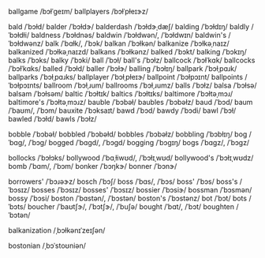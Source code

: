 ballgame	/bɔɫˈɡeɪm/
ballplayers	/bɔɫˈpɫeɪɝz/
<!-- bordeaux	/bɔɹˈdoʊ/ -->
<!-- bordello	/bɔɹˈdɛˌɫoʊ/ -->

bald	/ˈbɔɫd/
balder	/ˈbɔɫdɝ/
balderdash	/ˈbɔɫdɝˌdæʃ/
balding	/ˈbɔɫdɪŋ/
baldly	/ˈbɔɫdɫi/
baldness	/ˈbɔɫdnəs/
baldwin	/ˈbɔɫdwən/, /ˈbɔɫdwɪn/
baldwin's	/ˈbɔɫdwənz/
balk	/ˈbɑɫk/, /ˈbɔk/
balkan	/ˈbɔɫkən/
balkanize	/ˈbɔɫkəˌnaɪz/
balkanized	/ˈbɔɫkəˌnaɪzd/
balkans	/ˈbɔɫkənz/
balked	/ˈbɔkt/
balking	/ˈbɔkɪŋ/
balks	/ˈbɔks/
balky	/ˈbɔki/
ball	/ˈbɔɫ/
ball's	/ˈbɔɫz/
ballcock	/ˈbɔɫˈkɑk/
ballcocks	/ˈbɔɫˈkɑks/
balled	/ˈbɔɫd/
baller	/ˈbɔɫɝ/
balling	/ˈbɔɫɪŋ/
ballpark	/ˈbɔɫˌpɑɹk/
ballparks	/ˈbɔɫˌpɑɹks/
ballplayer	/ˈbɔɫˌpɫeɪɝ/
ballpoint	/ˈbɔɫpɔɪnt/
ballpoints	/ˈbɔɫpɔɪnts/
ballroom	/ˈbɔɫˌɹum/
ballrooms	/ˈbɔɫˌɹumz/
balls	/ˈbɔɫz/
balsa	/ˈbɔɫsə/
balsam	/ˈbɔɫsəm/
baltic	/ˈbɔɫtɪk/
baltics	/ˈbɔɫtɪks/
baltimore	/ˈbɔɫtəˌmɔɹ/
baltimore's	/ˈbɔɫtəˌmɔɹz/
bauble	/ˈbɔbəɫ/
baubles	/ˈbɔbəɫz/
baud	/ˈbɔd/
baum	/ˈbaʊm/, /ˈbɔm/
bauxite	/ˈbɔksaɪt/
bawd	/ˈbɔd/
bawdy	/ˈbɔdi/
bawl	/ˈbɔɫ/
bawled	/ˈbɔɫd/
bawls	/ˈbɔɫz/
<!-- boar	/ˈbɔɹ/ -->
<!-- board	/ˈbɔɹd/ -->
<!-- board's	/ˈbɔɹdz/ -->
<!-- boarded	/ˈbɔɹdəd/, /ˈbɔɹdɪd/ -->
<!-- boarder	/ˈbɔɹdɝ/ -->
<!-- boarders	/ˈbɔɹdɝz/ -->
<!-- boardgame	/ˈbɔɹdˌɡeɪm/ -->
<!-- boardgames	/ˈbɔɹdˌɡeɪmz/ -->
<!-- boarding	/ˈbɔɹdɪŋ/ -->
<!-- boardinghouse	/ˈbɔɹdɪŋˌhaʊs/ -->
<!-- boardinghouses	/ˈbɔɹdɪŋˌhaʊsɪz/ -->
<!-- boardingpass	/ˈbɔɹdɪnɡˌpæs/ -->
<!-- boardingpasses	/ˈbɔɹdɪnɡˌpæsɪz/ -->
<!-- boardings	/ˈbɔɹdɪŋz/ -->
<!-- boardman	/ˈbɔɹdmən/ -->
<!-- boardroom	/ˈbɔɹˌdɹum/ -->
<!-- boardrooms	/ˈbɔɹˌdɹumz/ -->
<!-- boards	/ˈbɔɹdz/ -->
<!-- boardwalk	/ˈbɔɹdˌwɔk/ -->
<!-- boardwalks	/ˈbɔɹdˌwɔks/ -->
bobble	/ˈbɔbəɫ/
bobbled	/ˈbɔbəɫd/
bobbles	/ˈbɔbəɫz/
bobbling	/ˈbɔbɫɪŋ/
bog	/ˈbɑɡ/, /ˈbɔɡ/
bogged	/ˈbɑɡd/, /ˈbɔɡd/
bogging	/ˈbɔɡɪŋ/
bogs	/ˈbɑɡz/, /ˈbɔɡz/
<!-- boil	/ˈbɔɪɫ/ -->
<!-- boiled	/ˈbɔɪɫd/ -->
<!-- boiler	/ˈbɔɪɫɝ/ -->
<!-- boilermaker	/ˈbɔɪɫɝˌmeɪkɝ/ -->
<!-- boilerplate	/ˈbɔɪɫɝˌpɫeɪt/ -->
<!-- boilerplates	/ˈbɔɪɫɝˌpɫeɪts/ -->
<!-- boilers	/ˈbɔɪɫɝz/ -->
<!-- boiling	/ˈbɔɪɫɪŋ/ -->
<!-- boils	/ˈbɔɪɫz/ -->
<!-- boink	/ˈbɔɪnk/ -->
<!-- boise	/ˈbɔɪsi/, /ˈbɔɪzi/ -->
<!-- boise's	/ˈbɔɪsiz/, /ˈbɔɪziz/ -->
bollocks	/ˈbɔɫɔks/
bollywood	/ˈbɑˌɫiwʊd/, /ˈbɔɫɪˌwʊd/
bollywood's	/ˈbɔɫɪˌwʊdz/
bomb	/ˈbɑm/, /ˈbɔm/
bonker	/ˈbɔŋkɝ/
bonner	/ˈbɔnɝ/
<!-- bora	/ˈbɔɹə/ -->
<!-- borax	/ˈbɔˌɹæks/ -->
<!-- borden	/ˈbɔɹdən/ -->
<!-- borden's	/ˈbɔɹdənz/ -->
<!-- border	/ˈbɔɹdɝ/ -->
<!-- border's	/ˈbɔɹdɝz/ -->
<!-- bordered	/ˈbɔɹdɝd/ -->
<!-- bordering	/ˈbɔɹdɝɪŋ/ -->
<!-- borderline	/ˈbɔɹdɝˌɫaɪn/ -->
<!-- borders	/ˈbɔɹdɝz/ -->
<!-- bore	/ˈbɔɹ/ -->
<!-- bored	/ˈbɔɹd/ -->
<!-- boredom	/ˈbɔɹdəm/ -->
<!-- borer	/ˈbɔɹɝ/ -->
<!-- bores	/ˈbɔɹz/ -->
<!-- borg	/ˈbɔɹɡ/ -->
<!-- boring	/ˈbɔɹɪŋ/ -->
<!-- boris	/ˈbɔɹɪs/ -->
<!-- boris'	/ˈbɔɹɪs/ -->
<!-- boris's	/ˈbɔɹɪsɪz/ -->
<!-- bork	/ˈbɔɹk/ -->
<!-- bork's	/ˈbɔɹks/ -->
<!-- borland	/ˈbɔɹɫənd/ -->
<!-- borland's	/ˈbɔɹɫəndz/ -->
<!-- born	/ˈbɔɹn/ -->
<!-- born's	/ˈbɔɹnz/ -->
<!-- borne	/ˈbɔɹn/ -->
<!-- boron	/ˈbɔˌɹɑn/ -->
<!-- borris	/ˈbɔɹɪs/ -->
borrowers'	/ˈbɔɹəɝz/
bosch	/ˈbɔʃ/
boss	/ˈbɑs/, /ˈbɔs/
boss'	/ˈbɔs/
boss's	/ˈbɔsɪz/
bosses	/ˈbɔsɪz/
bosses'	/ˈbɔsɪz/
bossier	/ˈbɔsiɝ/
bossman	/ˈbɔsmən/
bossy	/ˈbɔsi/
boston	/ˈbɑstən/, /ˈbɔstən/
boston's	/ˈbɔstənz/
bot	/ˈbɔt/
bots	/ˈbɔts/
boucher	/ˈbaʊtʃɝ/, /ˈbɔtʃɝ/, /ˈbuʃə/
bought	/ˈbɑt/, /ˈbɔt/
boughten	/ˈbɔtən/
<!-- bourne	/ˈbɔɹn/ -->
<!-- boy	/ˈbɔɪ/ -->
<!-- boy-ar-dee	/ˈbɔɪˈɑɹˈdi/ -->
<!-- boy-scout	/ˈbɔɪskaʊt/ -->
<!-- boy's	/ˈbɔɪz/ -->
<!-- boyack	/ˈbɔɪək/ -->
<!-- boycott	/ˈbɔɪˌkɑt/ -->
<!-- boycotted	/ˈbɔɪˌkɑtɪd/ -->
<!-- boycotting	/ˈbɔɪˌkɑtɪŋ/ -->
<!-- boycotts	/ˈbɔɪˌkɑts/ -->
<!-- boyfriend	/ˈbɔɪˌfɹɛnd/ -->
<!-- boyfriend's	/ˈbɔɪˌfɹɛndz/ -->
<!-- boyfriends	/ˈbɔɪˌfɹɛndz/ -->
<!-- boyhood	/ˈbɔɪˌhʊd/ -->
<!-- boyish	/ˈbɔɪɪʃ/ -->
<!-- boyle	/ˈbɔɪɫ/ -->
<!-- boys	/ˈbɔɪz/ -->
<!-- boys'	/ˈbɔɪz/ -->
<!-- buoyancy	/ˈbɔɪənsi/ -->
<!-- buoyant	/ˈbɔɪənt/ -->
<!-- buoying	/ˈbɔɪɪŋ/ -->

balkanization	/ˌbɔɫkənɪˈzeɪʃən/
<!-- borealis	/ˌbɔɹiˈæɫəs/ -->
bostonian	/ˌbɔˈstoʊniən/
